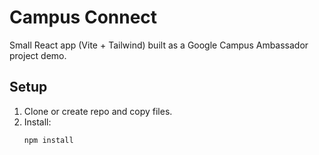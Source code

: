 # Campus Connect

Small React app (Vite + Tailwind) built as a Google Campus Ambassador project demo.

## Setup

1. Clone or create repo and copy files.
2. Install:
   ```bash
   npm install
